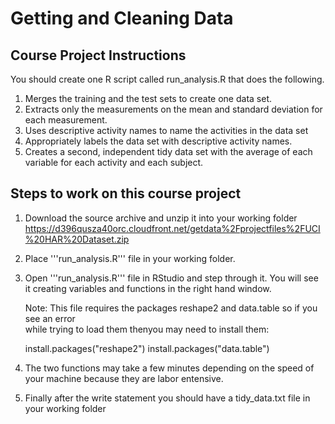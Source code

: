 # Getting and Cleaning Data

## Course Project Instructions

You should create one R script called run_analysis.R that does the following.

1. Merges the training and the test sets to create one data set.
2. Extracts only the measurements on the mean and standard deviation for each measurement.
3. Uses descriptive activity names to name the activities in the data set
4. Appropriately labels the data set with descriptive activity names.
5. Creates a second, independent tidy data set with the average of each variable for each activity and each subject.

## Steps to work on this course project

1.  Download the source archive and unzip it into your working folder
https://d396qusza40orc.cloudfront.net/getdata%2Fprojectfiles%2FUCI%20HAR%20Dataset.zip 

2.  Place '''run_analysis.R''' file in your working folder.

3.  Open '''run_analysis.R''' file in RStudio and step through it. You will see it creating
    variables and functions in the right hand window.
    
    Note:  This file requires the packages reshape2 and data.table so if you see an error   
    while trying to load them thenyou may need to install them:
      
    install.packages("reshape2")
    install.packages("data.table")

4.  The two functions may take a few minutes depending on the speed of your machine because they 
    are labor entensive.

5.  Finally after the write statement you should have a tidy_data.txt file in your working folder


